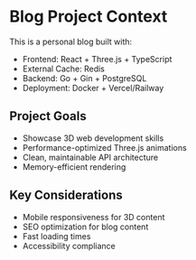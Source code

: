 # Blog Project Context

This is a personal blog built with:
- Frontend: React + Three.js + TypeScript
- External Cache: Redis
- Backend: Go + Gin + PostgreSQL
- Deployment: Docker + Vercel/Railway

## Project Goals
- Showcase 3D web development skills
- Performance-optimized Three.js animations
- Clean, maintainable API architecture
- Memory-efficient rendering

## Key Considerations
- Mobile responsiveness for 3D content
- SEO optimization for blog content
- Fast loading times
- Accessibility compliance
